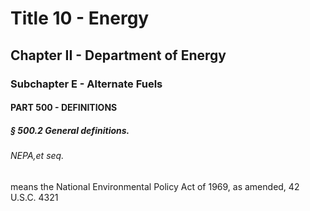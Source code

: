 
# Title 10 - Energy
## Chapter II - Department of Energy
### Subchapter E - Alternate Fuels
#### PART 500 - DEFINITIONS
##### § 500.2 General definitions.
###### NEPA,et seq.

means the National Environmental Policy Act of 1969, as amended, 42 U.S.C. 4321
